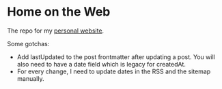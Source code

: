 # Home on the Web

The repo for my [personal website](https://jonathanyeong.com).

Some gotchas:
- Add lastUpdated to the post frontmatter after updating a post. You will also need to have a date field which is legacy for createdAt.
- For every change, I need to update dates in the RSS and the sitemap manually.